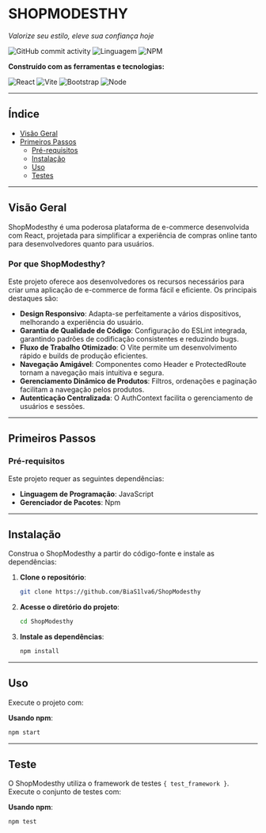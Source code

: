 # SHOPMODESTHY

*Valorize seu estilo, eleve sua confiança hoje*

![GitHub commit activity](https://img.shields.io/github/commit-activity/m/Blackthyd/ShopModesthy)
![Linguagem](https://img.shields.io/badge/language-JavaScript-blue)
![NPM](https://img.shields.io/badge/npm-v9.6.7-orange)

**Construído com as ferramentas e tecnologias:**

![React](https://img.shields.io/badge/React-18.2.0-blue)
![Vite](https://img.shields.io/badge/Vite-5.0.8-yellow)
![Bootstrap](https://img.shields.io/badge/Bootstrap-v5.3.0-purple)
![Node](https://img.shields.io/badge/Node-v18.18.0-green)

---

## Índice

- [Visão Geral](#visão-geral)
- [Primeiros Passos](#primeiros-passos)
  - [Pré-requisitos](#pré-requisitos)
  - [Instalação](#instalação)
  - [Uso](#uso)
  - [Testes](#testes)

---

## Visão Geral

ShopModesthy é uma poderosa plataforma de e-commerce desenvolvida com React, projetada para simplificar a experiência de compras online tanto para desenvolvedores quanto para usuários.

### Por que ShopModesthy?

Este projeto oferece aos desenvolvedores os recursos necessários para criar uma aplicação de e-commerce de forma fácil e eficiente. Os principais destaques são:

- **Design Responsivo**: Adapta-se perfeitamente a vários dispositivos, melhorando a experiência do usuário.
- **Garantia de Qualidade de Código**: Configuração do ESLint integrada, garantindo padrões de codificação consistentes e reduzindo bugs.
- **Fluxo de Trabalho Otimizado**: O Vite permite um desenvolvimento rápido e builds de produção eficientes.
- **Navegação Amigável**: Componentes como Header e ProtectedRoute tornam a navegação mais intuitiva e segura.
- **Gerenciamento Dinâmico de Produtos**: Filtros, ordenações e paginação facilitam a navegação pelos produtos.
- **Autenticação Centralizada**: O AuthContext facilita o gerenciamento de usuários e sessões.

---

## Primeiros Passos

### Pré-requisitos

Este projeto requer as seguintes dependências:

- **Linguagem de Programação**: JavaScript  
- **Gerenciador de Pacotes**: Npm

---
## Instalação

Construa o ShopModesthy a partir do código-fonte e instale as dependências:

1. **Clone o repositório**:
   ```bash
   git clone https://github.com/BiaS1lva6/ShopModesthy
   ```

2. **Acesse o diretório do projeto**:
   ```bash
   cd ShopModesthy
   ```

3. **Instale as dependências**:
   ```bash
   npm install
   ```

---

## Uso

Execute o projeto com:

**Usando npm**:
```bash
npm start
```

---

## Teste

O ShopModesthy utiliza o framework de testes `{ test_framework }`.  
Execute o conjunto de testes com:

**Usando npm**:
```bash
npm test
```
